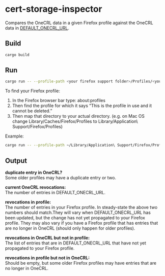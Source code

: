 # cert-storage-inspector

 Compares the OneCRL data in a given Firefox profile against 
 the OneCRL data in [DEFAULT_ONECRL_URL](https://firefox.settings.services.mozilla.com/v1/buckets/security-state/collections/onecrl/records).
 
## Build
```sh
cargo build
```

## Run
```sh
cargo run -- --profile-path <your firefox support folder>/Profiles/<your profile directory>
```

To find your Firefox profile:
1. In the Firefox browser bar type:  about:profiles
2. Then find the profile for which it says “This is the profile in use and it cannot be deleted.”
3. Then map that directory to your actual directory. 
(e.g. on Mac OS change Library/Caches/Firefox/Profiles to Library/Application\ Support/Firefox/Profiles)

Example:
```sh
cargo run -- --profile-path ~/Library/Application\ Support/Firefox/Profiles/4q9eeccp.yourFFprofileName
```

## Output

**duplicate entry in OneCRL?**        
Some older profiles may have a duplicate entry or two.         
      
**current OneCRL revocations:**     
The number of entries in DEFAULT_ONECRL_URL.     
     
**revocations in profile:**     
The number of entries in your Firefox profile. In steady-state the above two numbers should match.They will vary when DEFAULT_ONECRL_URL has been updated, but the change has not yet propagated to your Firefox profile. They may also vary if you have a Firefox profile that has entries that are no longer in OneCRL (should only happen for older profiles).      
     
**revocations in OneCRL but not in profile:**     
The list of entries that are in DEFAULT_ONECRL_URL that have not yet propagated to your Firefox profile.    
     
**revocations in profile but not in OneCRL:**     
Should be empty, but some older Firefox profiles may have entries that are no longer in OneCRL.     

